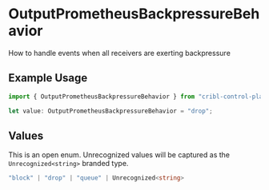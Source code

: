 # OutputPrometheusBackpressureBehavior

How to handle events when all receivers are exerting backpressure

## Example Usage

```typescript
import { OutputPrometheusBackpressureBehavior } from "cribl-control-plane/models";

let value: OutputPrometheusBackpressureBehavior = "drop";
```

## Values

This is an open enum. Unrecognized values will be captured as the `Unrecognized<string>` branded type.

```typescript
"block" | "drop" | "queue" | Unrecognized<string>
```